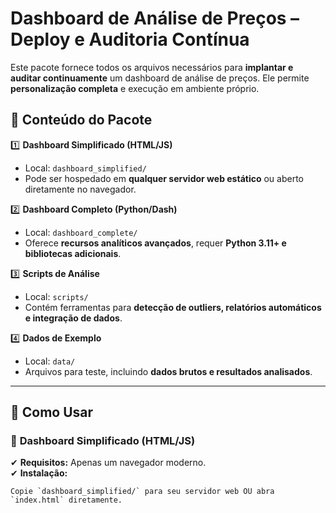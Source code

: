 # Dashboard de Análise de Preços – Deploy e Auditoria Contínua

Este pacote fornece todos os arquivos necessários para **implantar e auditar continuamente** um dashboard de análise de preços. Ele permite **personalização completa** e execução em ambiente próprio.

## 📁 Conteúdo do Pacote  

1️⃣ **Dashboard Simplificado (HTML/JS)**  
   - Local: `dashboard_simplified/`  
   - Pode ser hospedado em **qualquer servidor web estático** ou aberto diretamente no navegador.  

2️⃣ **Dashboard Completo (Python/Dash)**  
   - Local: `dashboard_complete/`  
   - Oferece **recursos analíticos avançados**, requer **Python 3.11+ e bibliotecas adicionais**.  

3️⃣ **Scripts de Análise**  
   - Local: `scripts/`  
   - Contém ferramentas para **detecção de outliers, relatórios automáticos e integração de dados**.  

4️⃣ **Dados de Exemplo**  
   - Local: `data/`  
   - Arquivos para teste, incluindo **dados brutos e resultados analisados**.  

---

## 🚀 Como Usar  

### 🔹 **Dashboard Simplificado (HTML/JS)**  
✔ **Requisitos:** Apenas um navegador moderno.  
✔ **Instalação:**  
   ```plaintext
   Copie `dashboard_simplified/` para seu servidor web OU abra `index.html` diretamente.

